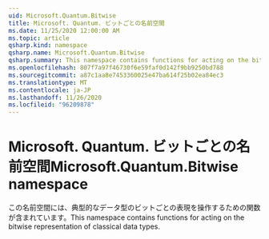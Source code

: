 ```yaml
---
uid: Microsoft.Quantum.Bitwise
title: Microsoft. Quantum. ビットごとの名前空間
ms.date: 11/25/2020 12:00:00 AM
ms.topic: article
qsharp.kind: namespace
qsharp.name: Microsoft.Quantum.Bitwise
qsharp.summary: This namespace contains functions for acting on the bitwise representation of classical data types.
ms.openlocfilehash: 807f7a97f46730f6e59faf0d142f9bb9250bd788
ms.sourcegitcommit: a87c1aa8e7453360025e47ba614f25b02ea84ec3
ms.translationtype: MT
ms.contentlocale: ja-JP
ms.lasthandoff: 11/26/2020
ms.locfileid: "96209878"
---
```

# <a name="microsoftquantumbitwise-namespace"></a><span data-ttu-id="501cb-102">Microsoft. Quantum. ビットごとの名前空間</span><span class="sxs-lookup"><span data-stu-id="501cb-102">Microsoft.Quantum.Bitwise namespace</span></span>

<span data-ttu-id="501cb-103">この名前空間には、典型的なデータ型のビットごとの表現を操作するための関数が含まれています。</span><span class="sxs-lookup"><span data-stu-id="501cb-103">This namespace contains functions for acting on the bitwise representation of classical data types.</span></span>

